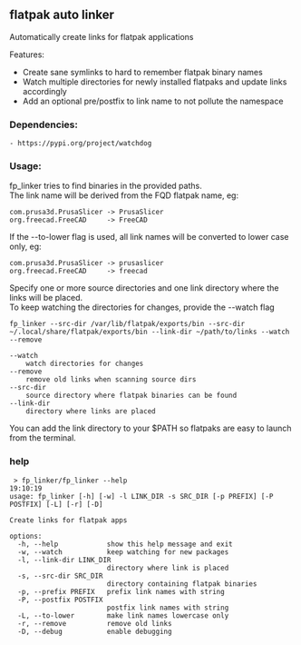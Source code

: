 ## flatpak auto linker

Automatically create links for flatpak applications

Features:  
- Create sane symlinks to hard to remember flatpak binary names  
- Watch multiple directories for newly installed flatpaks and update links accordingly  
- Add an optional pre/postfix to link name to not pollute the namespace  

### Dependencies:  
    - https://pypi.org/project/watchdog

### Usage:

fp_linker tries to find binaries in the provided paths.  
The link name will be derived from the FQD flatpak name, eg:

    com.prusa3d.PrusaSlicer -> PrusaSlicer
    org.freecad.FreeCAD     -> FreeCAD

If the --to-lower flag is used, all link names will be converted to lower case only, eg:

    com.prusa3d.PrusaSlicer -> prusaslicer
    org.freecad.FreeCAD     -> freecad

Specify one or more source directories and one link directory where the links will be placed.  
To keep watching the directories for changes, provide the --watch flag
    
    fp_linker --src-dir /var/lib/flatpak/exports/bin --src-dir ~/.local/share/flatpak/exports/bin --link-dir ~/path/to/links --watch --remove

    --watch
        watch directories for changes
    --remove
        remove old links when scanning source dirs
    --src-dir
        source directory where flatpak binaries can be found
    --link-dir
        directory where links are placed

You can add the link directory to your $PATH so flatpaks are easy to launch from the terminal.  

### help

     > fp_linker/fp_linker --help                                                                                                       19:10:19
    usage: fp_linker [-h] [-w] -l LINK_DIR -s SRC_DIR [-p PREFIX] [-P POSTFIX] [-L] [-r] [-D]

    Create links for flatpak apps

    options:
      -h, --help            show this help message and exit
      -w, --watch           keep watching for new packages
      -l, --link-dir LINK_DIR
                            directory where link is placed
      -s, --src-dir SRC_DIR
                            directory containing flatpak binaries
      -p, --prefix PREFIX   prefix link names with string
      -P, --postfix POSTFIX
                            postfix link names with string
      -L, --to-lower        make link names lowercase only
      -r, --remove          remove old links
      -D, --debug           enable debugging

